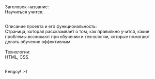 <br>Заголовок-название:
<br>Научиться учится;
<br>

<br>Описание проекта и его функциональность:
<br>Страница, которая рассказывает о том, как правильно учится, какие проблемы возникают при обучении и технологии, которые помогают делать обучение эффективным.
<br>
<br>
Технологии: <br>HTML, CSS.<br>

<br>Eengoy!
 :-)

